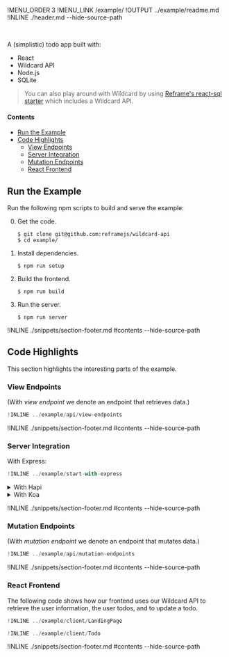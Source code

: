 !MENU_ORDER 3
!MENU_LINK /example/
!OUTPUT ../example/readme.md
!INLINE ./header.md --hide-source-path

<br/>

A (simplistic) todo app built with:
 - React
 - Wildcard API
 - Node.js
 - SQLite

> You can also play around with Wildcard by using
> [Reframe's react-sql starter](https://github.com/reframejs/reframe/tree/master/plugins/create/starters/react-sql#readme)
> which includes a Wildcard API.

#### Contents

- [Run the Example](#run-the-example)
- [Code Highlights](#code-highlights)
  - [View Endpoints](#view-endpoints)
  - [Server Integration](#server-integration)
  - [Mutation Endpoints](#mutation-endpoints)
  - [React Frontend](#react-frontend)

## Run the Example

Run the following npm scripts to build and serve the example:

0. Get the code.

   ~~~shell
   $ git clone git@github.com:reframejs/wildcard-api
   $ cd example/
   ~~~

1. Install dependencies.

   ~~~shell
   $ npm run setup
   ~~~

2. Build the frontend.

   ~~~shell
   $ npm run build
   ~~~

3. Run the server.

   ~~~shell
   $ npm run server
   ~~~

!INLINE ./snippets/section-footer.md #contents --hide-source-path


## Code Highlights

This section highlights the interesting parts of the example.

### View Endpoints

(With *view endpoint* we denote an endpoint that retrieves data.)

~~~js
!INLINE ../example/api/view-endpoints
~~~

!INLINE ./snippets/section-footer.md #contents --hide-source-path

### Server Integration

With Express:

~~~js
!INLINE ../example/start-with-express
~~~

<details>
<summary>
With Hapi
</summary>

~~~js
!INLINE ../example/start-with-hapi
~~~
</details>

<details>
<summary>
With Koa
</summary>

~~~js
!INLINE ../example/start-with-koa
~~~
</details>


!INLINE ./snippets/section-footer.md #contents --hide-source-path

### Mutation Endpoints

(With *mutation endpoint* we denote an endpoint that mutates data.)

~~~js
!INLINE ../example/api/mutation-endpoints
~~~

!INLINE ./snippets/section-footer.md #contents --hide-source-path

### React Frontend

The following code shows how our frontend
uses our Wildcard API to retrieve the user information,
the user todos,
and to update a todo.

~~~js
!INLINE ../example/client/LandingPage
~~~

~~~js
!INLINE ../example/client/Todo
~~~

!INLINE ./snippets/section-footer.md #contents --hide-source-path

